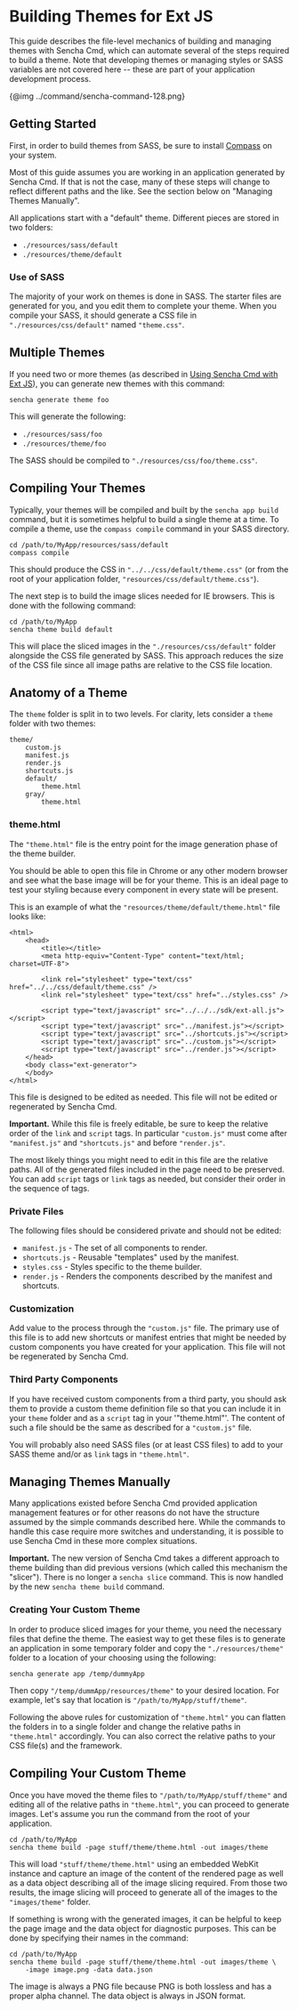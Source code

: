 # Building Themes for Ext JS

This guide describes the file-level mechanics of building and managing themes with
Sencha Cmd, which can automate several of the steps required to build a theme. Note
that developing themes or managing styles or SASS variables are not covered here -- these
are part of your application development process.

{@img ../command/sencha-command-128.png}

## Getting Started

First, in order to build themes from SASS, be sure to install [Compass](http://compass-style.org/)
on your system.

Most of this guide assumes you are working in an application generated by Sencha Cmd. If
that is not the case, many of these steps will change to reflect different paths and the
like. See the section below on "Managing Themes Manually".

All applications start with a "default" theme. Different pieces are stored in two folders:

 * `./resources/sass/default`
 * `./resources/theme/default`

### Use of SASS

The majority of your work on themes is done in SASS. The starter files are generated for
you, and you edit them to complete your theme. When you compile your SASS, it should generate
a CSS file in `"./resources/css/default"` named `"theme.css"`.

## Multiple Themes

If you need two or more themes (as described in [Using Sencha Cmd with Ext JS](#/guide/command_app)),
you can generate new themes with this command:

    sencha generate theme foo

This will generate the following:

 - `./resources/sass/foo`
 - `./resources/theme/foo`

The SASS should be compiled to `"./resources/css/foo/theme.css"`.

## Compiling Your Themes

Typically, your themes will be compiled and built by the `sencha app build` command, but
it is sometimes helpful to build a single theme at a time. To compile a theme, use the
`compass compile` command in your SASS directory.

    cd /path/to/MyApp/resources/sass/default
    compass compile

This should produce the CSS in `"../../css/default/theme.css"` (or from the root of your
application folder, `"resources/css/default/theme.css"`).

The next step is to build the image slices needed for IE browsers. This is done with the
following command:

    cd /path/to/MyApp
    sencha theme build default

This will place the sliced images in the `"./resources/css/default"` folder alongside the
CSS file generated by SASS. This approach reduces the size of the CSS file since all image
paths are relative to the CSS file location.

## Anatomy of a Theme

The `theme` folder is split in to two levels. For clarity, lets consider a `theme` folder
with two themes:

    theme/
        custom.js
        manifest.js
        render.js
        shortcuts.js
        default/
            theme.html
        gray/
            theme.html

### theme.html

The `"theme.html"` file is the entry point for the image generation phase of the theme
builder.

You should be able to open this file in Chrome or any other modern browser and see what the
base image will be for your theme. This is an ideal page to test your styling because every
component in every state will be present.

This is an example of what the `"resources/theme/default/theme.html"` file looks like:

    <html>
        <head>
            <title></title>
            <meta http-equiv="Content-Type" content="text/html; charset=UTF-8">

            <link rel="stylesheet" type="text/css" href="../../css/default/theme.css" />
            <link rel="stylesheet" type="text/css" href="../styles.css" />

            <script type="text/javascript" src="../../../sdk/ext-all.js"></script>
            <script type="text/javascript" src="../manifest.js"></script>
            <script type="text/javascript" src="../shortcuts.js"></script>
            <script type="text/javascript" src="../custom.js"></script>
            <script type="text/javascript" src="../render.js"></script>
        </head>
        <body class="ext-generator">
        </body>
    </html>

This file is designed to be edited as needed. This file will not be edited or regenerated
by Sencha Cmd.

**Important.** While this file is freely editable, be sure to keep the relative order of
the `link` and `script` tags. In particular `"custom.js"` must come after `"manifest.js"` and
`"shortcuts.js"` and before `"render.js"`.

The most likely things you might need to edit in this file are the relative paths. All of
the generated files included in the page need to be preserved. You can add `script` tags
or `link` tags as needed, but consider their order in the sequence of tags.

### Private Files

The following files should be considered private and should not be edited:

 -  `manifest.js` - The set of all components to render.
 - `shortcuts.js` - Reusable "templates" used by the manifest.
 - `styles.css` - Styles specific to the theme builder.
 - `render.js` - Renders the components described by the manifest and shortcuts.

### Customization

Add value to the process through the `"custom.js"` file. The primary use of this file is
to add new shortcuts or manifest entries that might be needed by custom components you
have created for your application. This file will not be regenerated by Sencha Cmd.

### Third Party Components

If you have received custom components from a third party, you should ask them to provide
a custom theme definition file so that you can include it in your `theme` folder and as a
`script` tag in your '"theme.html"'. The content of such a file should be the same as
described for a `"custom.js"` file.

You will probably also need SASS files (or at least CSS files) to add to your SASS theme
and/or as `link` tags in `"theme.html"`.

## Managing Themes Manually

Many applications existed before Sencha Cmd provided application management features or
for other reasons do not have the structure assumed by the simple commands described
here. While the commands to handle this case require more switches and understanding, it
is possible to use Sencha Cmd in these more complex situations.

**Important.** The new version of Sencha Cmd takes a different approach to theme building
than did previous versions (which called this mechanism the "slicer"). There is no longer
a `sencha slice` command. This is now handled by the new `sencha theme build` command.

### Creating Your Custom Theme

In order to produce sliced images for your theme, you need the necessary files that define
the theme. The easiest way to get these files is to generate an application in some temporary
folder and copy the `"./resources/theme"` folder to a location of your choosing using the
following:

    sencha generate app /temp/dummyApp

Then copy `"/temp/dummApp/resources/theme"` to your desired location. For example, let's say
that location is `"/path/to/MyApp/stuff/theme"`.

Following the above rules for customization of `"theme.html"` you can flatten the folders in
to a single folder and change the relative paths in `"theme.html"` accordingly. You can also
correct the relative paths to your CSS file(s) and the framework.

## Compiling Your Custom Theme

Once you have moved the theme files to `"/path/to/MyApp/stuff/theme"` and editing all of the
relative paths in `"theme.html"`, you can proceed to generate images. Let's assume you run
the command from the root of your application.

    cd /path/to/MyApp
    sencha theme build -page stuff/theme/theme.html -out images/theme

This will load `"stuff/theme/theme.html"` using an embedded WebKit instance and capture an
image of the content of the rendered page as well as a data object describing all of the
image slicing required. From those two results, the image slicing will proceed to generate
all of the images to the `"images/theme"` folder.

If something is wrong with the generated images, it can be helpful to keep the page image
and the data object for diagnostic purposes. This can be done by specifying their names in
the command:

    cd /path/to/MyApp
    sencha theme build -page stuff/theme/theme.html -out images/theme \
        -image image.png -data data.json

The image is always a PNG file because PNG is both lossless and has a proper alpha channel.
The data object is always in JSON format.
